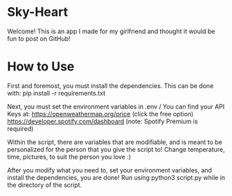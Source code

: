 # Sky-Heart
Welcome! This is an app I made for my girlfriend and thought it would be fun to post on GitHub!

# How to Use
First and foremost, you must install the dependencies. This can be done with:
  pip install -r requirements.txt

Next, you must set the environment variables in .env / You can find your API Keys at:
  https://openweathermap.org/price (click the free option)
  https://developer.spotify.com/dashboard (note: Spotify Premium is required)

Within the script, there are variables that are modifiable, and is meant to be personalized for the person
that you give the script to! Change temperature, time, pictures, to suit the person you love :)

After you modify what you need to, set your environment variables, and install the dependencies, you are
done! Run using
  python3 script.py
while in the directory of the script.
